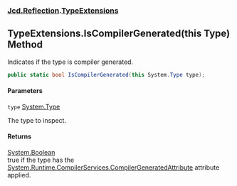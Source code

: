 ### [Jcd.Reflection](Jcd.Reflection.md 'Jcd.Reflection').[TypeExtensions](TypeExtensions.md 'Jcd.Reflection.TypeExtensions')

## TypeExtensions.IsCompilerGenerated(this Type) Method

Indicates if the type is compiler generated.

```csharp
public static bool IsCompilerGenerated(this System.Type type);
```
#### Parameters

<a name='Jcd.Reflection.TypeExtensions.IsCompilerGenerated(thisSystem.Type).type'></a>

`type` [System.Type](https://docs.microsoft.com/en-us/dotnet/api/System.Type 'System.Type')

The type to inspect.

#### Returns
[System.Boolean](https://docs.microsoft.com/en-us/dotnet/api/System.Boolean 'System.Boolean')  
true if the type has
the [System.Runtime.CompilerServices.CompilerGeneratedAttribute](https://docs.microsoft.com/en-us/dotnet/api/System.Runtime.CompilerServices.CompilerGeneratedAttribute 'System.Runtime.CompilerServices.CompilerGeneratedAttribute')
attribute applied.